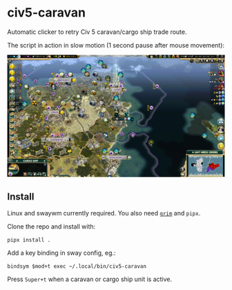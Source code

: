 # civ5-caravan

Automatic clicker to retry Civ 5 caravan/cargo ship trade route.

The script in action in slow motion (1 second pause after mouse movement):

![civ5](https://raw.githubusercontent.com/mbachry/civ5-caravan/refs/heads/main/media/civ5route-slow.gif)

## Install

Linux and swaywm currently required. You also need [`grim`](https://sr.ht/~emersion/grim/) and `pipx`.

Clone the repo and install with:

```
pipx install .
```

Add a key binding in sway config, eg.:

```
bindsym $mod+t exec ~/.local/bin/civ5-caravan
```

Press `Super+t` when a caravan or cargo ship unit is active.
